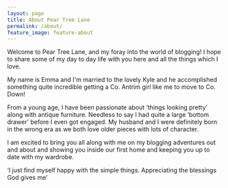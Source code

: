 ```yaml
---
layout: page
title: About Pear Tree Lane
permalink: /about/
feature_image: feature-about
---
```


Welcome to Pear Tree Lane, and my foray into the world of blogging!  I hope to share some of my day to day life with you here and all the things which I love.My name is Emma and I'm married to the lovely Kyle and he accomplished something quite incredible getting a Co. Antrim girl like me to move to Co. Down!From a young age, I have been passionate about ‘things looking pretty’ along with antique furniture.Needless to say I had quite a large ‘bottom drawer’ before I even got engaged. My husband and I were definitely  born in the wrong era as we both love older pieces with lots of character.I am excited to bring you all along with me on my blogging adventures out and about and showing you inside our first home and keeping you up to date with my wardrobe.‘I just find myself happy with the simple things. Appreciating the blessings God gives me’

